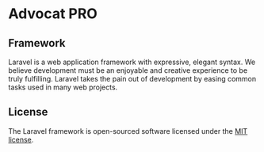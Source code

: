 <h1>Advocat PRO</h1>

## Framework
Laravel is a web application framework with expressive, elegant syntax. We believe development must be an enjoyable and creative experience to be truly fulfilling. Laravel takes the pain out of development by easing common tasks used in many web projects.

## License
The Laravel framework is open-sourced software licensed under the [MIT license](https://opensource.org/licenses/MIT).
